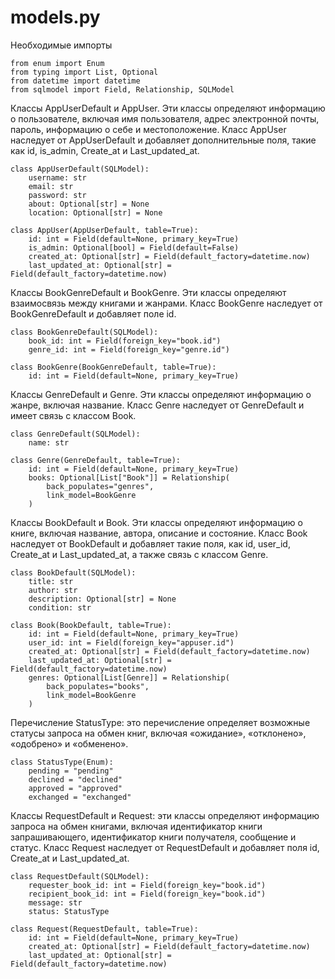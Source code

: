 # models.py

Необходимые импорты
```
from enum import Enum
from typing import List, Optional
from datetime import datetime
from sqlmodel import Field, Relationship, SQLModel
```

Классы AppUserDefault и AppUser. Эти классы определяют информацию о пользователе, включая имя пользователя, адрес электронной почты, пароль, информацию о себе и местоположение. Класс AppUser наследует от AppUserDefault и добавляет дополнительные поля, такие как id, is_admin, Create_at и Last_updated_at.
```
class AppUserDefault(SQLModel):
    username: str
    email: str
    password: str
    about: Optional[str] = None
    location: Optional[str] = None

class AppUser(AppUserDefault, table=True):
    id: int = Field(default=None, primary_key=True)
    is_admin: Optional[bool] = Field(default=False)
    created_at: Optional[str] = Field(default_factory=datetime.now)
    last_updated_at: Optional[str] = Field(default_factory=datetime.now)
```

Классы BookGenreDefault и BookGenre. Эти классы определяют взаимосвязь между книгами и жанрами. Класс BookGenre наследует от BookGenreDefault и добавляет поле id.
```
class BookGenreDefault(SQLModel):
    book_id: int = Field(foreign_key="book.id")
    genre_id: int = Field(foreign_key="genre.id")

class BookGenre(BookGenreDefault, table=True):
    id: int = Field(default=None, primary_key=True)
```

Классы GenreDefault и Genre. Эти классы определяют информацию о жанре, включая название. Класс Genre наследует от GenreDefault и имеет связь с классом Book.
```
class GenreDefault(SQLModel):
    name: str

class Genre(GenreDefault, table=True):
    id: int = Field(default=None, primary_key=True)
    books: Optional[List["Book"]] = Relationship(
        back_populates="genres",
        link_model=BookGenre
    )
```

Классы BookDefault и Book. Эти классы определяют информацию о книге, включая название, автора, описание и состояние. Класс Book наследует от BookDefault и добавляет такие поля, как id, user_id, Create_at и Last_updated_at, а также связь с классом Genre.
```
class BookDefault(SQLModel):
    title: str
    author: str
    description: Optional[str] = None
    condition: str

class Book(BookDefault, table=True):
    id: int = Field(default=None, primary_key=True)
    user_id: int = Field(foreign_key="appuser.id")
    created_at: Optional[str] = Field(default_factory=datetime.now)
    last_updated_at: Optional[str] = Field(default_factory=datetime.now)
    genres: Optional[List[Genre]] = Relationship(
        back_populates="books",
        link_model=BookGenre
    )
```

Перечисление StatusType: это перечисление определяет возможные статусы запроса на обмен книг, включая «ожидание», «отклонено», «одобрено» и «обменено».
```
class StatusType(Enum):
    pending = "pending"
    declined = "declined"
    approved = "approved"
    exchanged = "exchanged"
```

Классы RequestDefault и Request: эти классы определяют информацию запроса на обмен книгами, включая идентификатор книги запрашивающего, идентификатор книги получателя, сообщение и статус. Класс Request наследует от RequestDefault и добавляет поля id, Create_at и Last_updated_at.
```
class RequestDefault(SQLModel):
    requester_book_id: int = Field(foreign_key="book.id")
    recipient_book_id: int = Field(foreign_key="book.id")
    message: str
    status: StatusType

class Request(RequestDefault, table=True):
    id: int = Field(default=None, primary_key=True)
    created_at: Optional[str] = Field(default_factory=datetime.now)
    last_updated_at: Optional[str] = Field(default_factory=datetime.now)
```